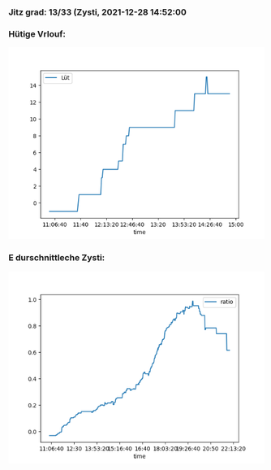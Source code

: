 ### Jitz grad: 13/33 (Zysti, 2021-12-28 14:52:00

### Hütige Vrlouf:
![Graph](Today.png)

### E durschnittleche Zysti:
![Graph](Zysti.png)
